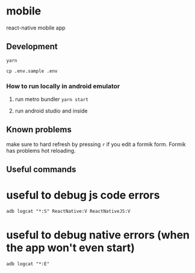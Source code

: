 # mobile

react-native mobile app

## Development

```
yarn

cp .env.sample .env

```

### How to run locally in android emulator

1. run metro bundler
   `yarn start`

2. run android studio and inside

## Known problems

make sure to hard refresh by pressing `r` if you edit a formik form. Formik has problems hot reloading.


## Useful commands

# useful to debug js code errors
`adb logcat "*:S" ReactNative:V ReactNativeJS:V`

# useful to debug native errors (when the app won't even start)
`adb logcat "*:E"`
